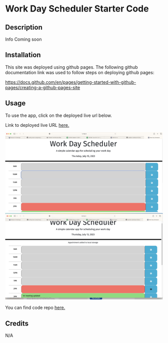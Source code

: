 # Work Day Scheduler Starter Code
## Description

Info Coming soon

## Installation

This site was deployed using github pages. 
The following github documentation link was used to follow steps on deploying github pages: 

https://docs.github.com/en/pages/getting-started-with-github-pages/creating-a-github-pages-site

## Usage
To use the app, click on the deployed live url below. 
  

Link to deployed live URL [here.](https://grosario1.github.io/gr-work-day-scheduler/)

![Alt text]("/../Assets/work-day-scheduler-img1.jpg)
![Alt text]("/../Assets/work-day-scheduler-img2.jpg)


You can find code repo [here.](https://github.com/grosario1/gr-work-day-scheduler)

## Credits

N/A
